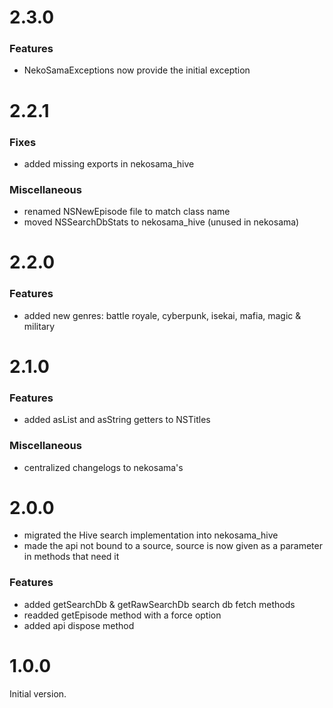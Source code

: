 
# 2.3.0

### Features
- NekoSamaExceptions now provide the initial exception

# 2.2.1

### Fixes
- added missing exports in nekosama_hive

### Miscellaneous
- renamed NSNewEpisode file to match class name
- moved NSSearchDbStats to nekosama_hive (unused in nekosama)

# 2.2.0

### Features
- added new genres: battle royale, cyberpunk, isekai, mafia, magic & military

# 2.1.0

### Features
- added asList and asString getters to NSTitles

### Miscellaneous
- centralized changelogs to nekosama's

# 2.0.0

- migrated the Hive search implementation into nekosama_hive
- made the api not bound to a source, source is now given as a parameter in methods that need it

### Features
- added getSearchDb & getRawSearchDb search db fetch methods
- readded getEpisode method with a force option
- added api dispose method


# 1.0.0

Initial version.
